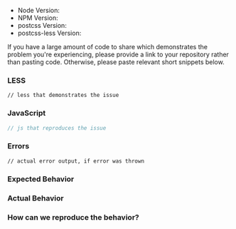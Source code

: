 <!--
  Please note: This template is not optional. Please fill in all fields and
  questions otherwise the issue may be closed. Please provide actual technical
  information about errors, if an error has occurred.
-->

* Node Version:
* NPM Version:
* postcss Version:
* postcss-less Version:

If you have a large amount of code to share which demonstrates the problem you're experiencing, please provide a link to your
repository rather than pasting code. Otherwise, please paste relevant short snippets below.

### LESS

```less
// less that demonstrates the issue
```

### JavaScript

```js
// js that reproduces the issue
```

### Errors <!-- remove section if there are none -->

```
// actual error output, if error was thrown
```

### Expected Behavior

### Actual Behavior

### How can we reproduce the behavior?
